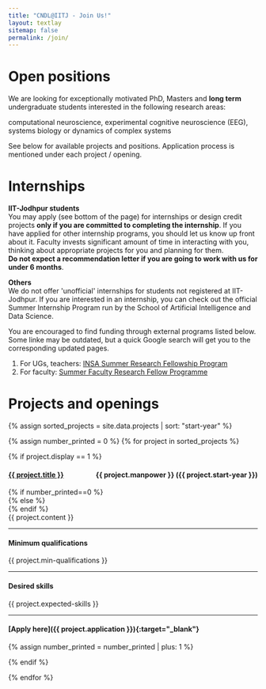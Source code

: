 ```yaml
---
title: "CNDL@IITJ - Join Us!"
layout: textlay
sitemap: false
permalink: /join/
---
```


# Open positions

We are looking for exceptionally motivated PhD, Masters and **long term** undergraduate students interested in the following research areas:  

computational neuroscience, experimental cognitive neuroscience (EEG), systems biology or dynamics of complex systems  

See below for available projects and positions. Application process is mentioned under each project / opening.

# Internships

**IIT-Jodhpur students**  
You may apply (see bottom of the page) for internships or design credit projects **only if you are committed to completing the internship**. If you have applied for other internship programs, you should let us know up front about it. Faculty invests significant amount of time in interacting with you, thinking about appropriate projects for you and planning for them.  
**Do not expect a recommendation letter if you are going to work with us for under 6 months**.

**Others**  
We do not offer 'unofficial' internships for students not registered at IIT-Jodhpur. If you are interested in an internship, you can check out the official Summer Internship Program run by the School of Artificial Intelligence and Data Science.

You are encouraged to find funding through external programs listed below. Some linke may be outdated, but a quick Google search will get you to the corresponding updated pages.

1. For UGs, teachers: [INSA Summer Research Fellowship Program](https://webjapps.ias.ac.in/fellowship2022/index.html)
1. For faculty: [Summer Faculty Research Fellow Programme](https://cepqip.iitd.ac.in/qip/info.php?id=sfrf)

# Projects and openings

{% assign sorted_projects = site.data.projects | sort: "start-year"  %}

<div class = "col-sm-12" markdown="1">
<div class="panel-group" id="accordion" markdown="1">

{% assign number_printed = 0 %}
{% for project in sorted_projects %}

{% if project.display == 1 %}
<div class="panel panel-default" markdown="1">
<div class="panel-heading" markdown="1">
<h4 class="panel-title">
<a class="accordion-toggle" data-toggle="collapse" data-parent="#accordion" href='#collapse{{ number_printed }}'>
{{ project.title }} <span style="float:right;"> {{ project.manpower }} ({{ project.start-year }}) </span>
</a>
</h4>
</div>
{% if number_printed==0 %}
<div id="collapse{{ number_printed }}" class="panel-collapse collapse in" markdown="1">
{% else %}
<div id="collapse{{ number_printed }}" class="panel-collapse collapse" markdown="1">
{% endif %}
<div class="panel-body">
{{ project.content }}

---
#### Minimum qualifications
{{ project.min-qualifications }}

---
#### Desired skills
{{ project.expected-skills }}

---
#### [Apply here]({{ project.application }}){:target="_blank"}

{% assign number_printed = number_printed | plus: 1 %}
</div> <!--panel-body-->
</div> <!--panel-collapse-->
</div> <!--panel-default-->
{% endif %}

{% endfor %}

</div> <!--panel-group-->
</div> <!-- sm-12 -->

<!-- Latest compiled and minified JavaScript -->
<script src="https://ajax.googleapis.com/ajax/libs/jquery/2.1.3/jquery.min.js"></script>
<script src="https://maxcdn.bootstrapcdn.com/bootstrap/3.3.4/js/bootstrap.min.js"></script>
